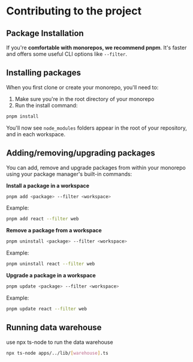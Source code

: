 # Contributing to the project

## Package Installation

If you're **comfortable with monorepos, we recommend pnpm**. It's faster and offers some useful CLI options like `--filter`.

## Installing packages

When you first clone or create your monorepo, you'll need to:

1. Make sure you're in the root directory of your monorepo
2. Run the install command:

```bash
pnpm install
```

You'll now see `node_modules` folders appear in the root of your repository, and in each workspace.

## Adding/removing/upgrading packages

You can add, remove and upgrade packages from within your monorepo using your package manager's built-in commands:

**Install a package in a workspace**

```bash
pnpm add <package> --filter <workspace>
```

Example:

```bash
pnpm add react --filter web
```

**Remove a package from a workspace**

```bash
pnpm uninstall <package> --filter <workspace>
```

Example:

```bash
pnpm uninstall react --filter web
```

**Upgrade a package in a workspace**

```bash
pnpm update <package> --filter <workspace>
```

Example:

```bash
pnpm update react --filter web
```

## Running data warehouse

use npx ts-node to run the data warehouse

```bash
npx ts-node apps/../lib/[warehouse].ts
```
